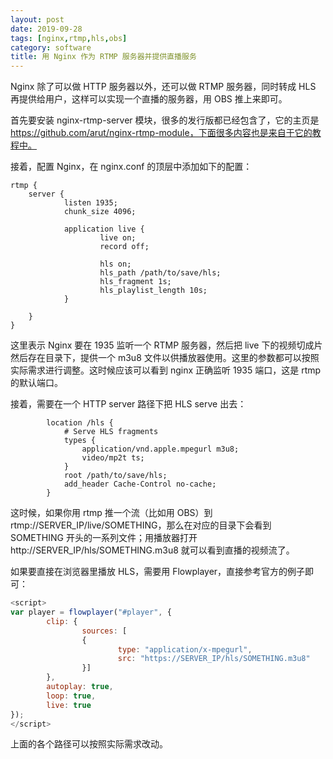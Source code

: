 ```yaml
---
layout: post
date: 2019-09-28
tags: [nginx,rtmp,hls,obs]
category: software
title: 用 Nginx 作为 RTMP 服务器并提供直播服务
---
```


Nginx 除了可以做 HTTP 服务器以外，还可以做 RTMP 服务器，同时转成 HLS 再提供给用户，这样可以实现一个直播的服务器，用 OBS 推上来即可。

首先要安装 nginx-rtmp-server 模块，很多的发行版都已经包含了，它的主页是 https://github.com/arut/nginx-rtmp-module，下面很多内容也是来自于它的教程中。

接着，配置 Nginx，在 nginx.conf 的顶层中添加如下的配置：

```
rtmp {
    server {
            listen 1935;
            chunk_size 4096;

            application live {
                    live on;
                    record off;

                    hls on;
                    hls_path /path/to/save/hls;
                    hls_fragment 1s;
                    hls_playlist_length 10s;
            }

    }
}
```

这里表示 Nginx 要在 1935 监听一个 RTMP 服务器，然后把 live 下的视频切成片然后存在目录下，提供一个 m3u8 文件以供播放器使用。这里的参数都可以按照实际需求进行调整。这时候应该可以看到 nginx 正确监听 1935 端口，这是 rtmp 的默认端口。

接着，需要在一个 HTTP server 路径下把 HLS serve 出去：

```
        location /hls {
            # Serve HLS fragments
            types {
                application/vnd.apple.mpegurl m3u8;
                video/mp2t ts;
            }
            root /path/to/save/hls;
            add_header Cache-Control no-cache;
        }
```

这时候，如果你用 rtmp 推一个流（比如用 OBS）到 rtmp://SERVER_IP/live/SOMETHING，那么在对应的目录下会看到 SOMETHING 开头的一系列文件；用播放器打开 http://SERVER_IP/hls/SOMETHING.m3u8 就可以看到直播的视频流了。

如果要直接在浏览器里播放 HLS，需要用 Flowplayer，直接参考官方的例子即可：

```javascript
<script>
var player = flowplayer("#player", {
        clip: {
                sources: [
                {
                        type: "application/x-mpegurl",
                        src: "https://SERVER_IP/hls/SOMETHING.m3u8"
                }]
        },
        autoplay: true,
        loop: true,
        live: true
});
</script>
```

上面的各个路径可以按照实际需求改动。